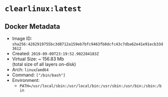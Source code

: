 # `clearlinux:latest`

## Docker Metadata

- Image ID: `sha256:4282919755bc3d8712a159eb7bfc9463fb8dcfc43c7dba62e41e91ecb33d3612`
- Created: `2019-09-09T23:19:52.902284183Z`
- Virtual Size: ~ 156.83 Mb  
  (total size of all layers on-disk)
- Arch: `linux`/`amd64`
- Command: `["/bin/bash"]`
- Environment:
  - `PATH=/usr/local/sbin:/usr/local/bin:/usr/sbin:/usr/bin:/sbin:/bin`

